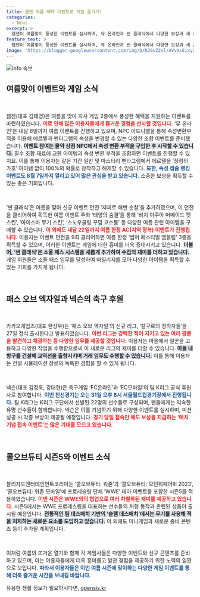 ```yaml
---
title: 웹젠 여름 혜택 이벤트로 게임 즐기기!
categories:
  - News
excerpt: >
  웹젠이 여름맞이 풍성한 이벤트를 실시하며, 뮤 온라인과 썬 클래식에서 다양한 보상과 새 콘텐츠를 선보입니다. 축구 게임 FC온라인은 K리그 공식 후원자로 나서며, 오는 31일 토트넘과의 친선경기 등 이벤트가 가득합니다. 클릭해 자세한 소식을 확인해 보세요!
feature_text: >
  웹젠이 여름맞이 풍성한 이벤트를 실시하며, 뮤 온라인과 썬 클래식에서 다양한 보상과 새 콘텐츠를 선보입니다. 축구 게임 FC온라인은 K리그 공식 후원자로 나서며, 오는 31일 토트넘과의 친선경기 등 이벤트가 가득합니다. 클릭해 자세한 소식을 확인해 보세요!
image: 'https://blogger.googleusercontent.com/img/b/R29vZ2xl/AVvXsEixyZcFfHzMRdzZMjFBmAUKJYCLCGyLL1o632UiGVXcaFdKo_bkvkuCioo0uUKlGfBVcT3P84aROyZIXSBEx3Aw5nCQ3pTgDom1WDC4m8eifvWiAmWEEVb4x6G_l8C0QH225ldMjyaFvpxGEBGNO37VmDTDMHGhJPq73UglMfDca1-0aw/s1600/blogspot.png'
---
```


<p><img src="https://blogger.googleusercontent.com/img/b/R29vZ2xl/AVvXsEixyZcFfHzMRdzZMjFBmAUKJYCLCGyLL1o632UiGVXcaFdKo_bkvkuCioo0uUKlGfBVcT3P84aROyZIXSBEx3Aw5nCQ3pTgDom1WDC4m8eifvWiAmWEEVb4x6G_l8C0QH225ldMjyaFvpxGEBGNO37VmDTDMHGhJPq73UglMfDca1-0aw/s1600/blogspot.png" alt="info 속보" /></p>

<h2 data-ke-size="size26">여름맞이 이벤트와 게임 소식</h2>

<p data-ke-size="size16">&nbsp;</p>

<p>웹젠(대표 김태영)은 여름을 맞아 자사 게임 2종에서 풍성한 혜택을 지원하는 이벤트를 마련하였습니다. <b><span style="color: #ee2323;">이로 인해 많은 이용자들에게 즐거운 경험을 선사할 것입니다.</span></b> ‘뮤 온라인’은 내달 8일까지 여름 이벤트를 진행하고 있으며, NPC 아드니엘을 통해 속성변환부적을 이용해 에르텔과 펜타그램의 속성을 변경할 수 있는 다양한 조합 이벤트를 준비했습니다. <b><span style="background-color: #21538527;">이벤트 참여는 물약 상점 NPC에서 속성 변환 부적을 구입한 후 시작할 수 있습니다.</span></b> 필수 조합 재료에 교환 아이템과 속성 변환 부적을 조합하면 이벤트를 진행할 수 있지요. 이를 통해 이용자는 같은 기간 일반 및 마스터리 펜타그램에서 에르텔을 ‘정령의 가호’ 아이템 없이 100%의 확률로 장착하고 해제할 수 있습니다. <b><span style="color: #1a5490;">또한, 속성 캡슐 랭킹 이벤트도 8월 7일까지 열리고 있어 많은 관심을 받고 있습니다.</span></b> 소중한 보상을 획득할 수 있는 좋은 기회입니다.</p>

<p data-ke-size="size16">&nbsp;</p>

<p>‘썬 클래식’은 여름을 맞아 신규 이벤트 던전 ‘쟈피르 해변 순찰’을 추가하였으며, 이 던전을 클리어하여 획득한 여름 이벤트 주화 ‘태양의 숨결’을 통해 ‘비치 아쿠아 머메이드 펫 스킨’, ‘아이스바 무기 스킨’, ‘스노우쿨링 꾸밈 코스튬’ 등 다양한 여름 관련 아이템을 구매할 수 있습니다. <b><span style="color: #ee2323;">이 외에도 내달 22일까지 여름 한정 AC(지역 정복) 이벤트가 진행됩니다.</span></b> 이용자는 이벤트 던전을 9회 클리어하면 여름 한정 ‘썸머 페스티벌 엠블럼’ 3종을 획득할 수 있으며, 이러한 이벤트는 게임에 대한 흥미를 더욱 증대시키고 있습니다. <b><span style="background-color: #21538527;">더불어, ‘썬 클래식’은 소울 패스 시스템을 새롭게 추가하여 수집의 재미를 더하고 있습니다.</span></b> 게임 회원들은 소울 패스 임무를 달성하여 마일리지를 모아 다양한 아이템을 획득할 수 있는 기회를 가지게 됩니다.</p>

<p data-ke-size="size16">&nbsp;</p>

<h2 data-ke-size="size26">패스 오브 엑자일과 넥슨의 축구 후원</h2>

<p data-ke-size="size16">&nbsp;</p>

<p>카카오게임즈(대표 한상우)는 ‘패스 오브 엑자일’의 신규 리그, ‘칼구르의 정착자들’을 27일 정식 출시한다고 발표하였습니다. <b><span style="color: #ee2323;">이번 리그는 강력한 적이 지키고 있는 여러 광물을 발견하고 채광하는 등 다양한 임무를 제공할 것입니다.</span></b> 이용자는 마을에서 일꾼을 고용하고 다양한 작업을 수행함으로써 이 새로운 리그의 재미를 더할 수 있습니다. <b><span style="background-color: #21538527;">마을 내 항구를 건설해 교역선을 출항시키며 거래 임무도 수행할 수 있습니다.</span></b> 이를 통해 이용자는 건설 시뮬레이션 장르의 독특한 경험을 할 수 있게 됩니다.</p>

<p data-ke-size="size16">&nbsp;</p>

<p>넥슨(대표 김정욱, 강대현)은 축구게임 ‘FC온라인’과 ‘FC모바일’의 팀 K리그 공식 후원사로 참여합니다. <b><span style="color: #1a5490;">이번 친선경기는 오는 31일 오후 8시 서울월드컵경기장에서 진행됩니다.</span></b> 팀 K리그는 K리그 구단에서 선발된 22명의 선수들로 구성되며, 팬들에게는 익숙한 유명 선수들이 함께합니다. 넥슨은 이를 기념하기 위해 다양한 이벤트를 실시하며, 미션 성공 시 각종 보상이 제공될 예정입니다. <b><span style="color: #ee2323;">경기 당일 접속만 해도 보상을 지급하는 ‘매치 기념 접속 이벤트’는 많은 기대를 모으고 있습니다.</span></b></p>

<p data-ke-size="size16">&nbsp;</p>

<h2 data-ke-size="size26">콜오브듀티 시즌5와 이벤트 소식</h2>

<p data-ke-size="size16">&nbsp;</p>

<p>블리자드엔터테인먼트코리아는 ‘콜오브듀티: 워존’과 ‘콜오브듀티: 모던워페어III 2023’, ‘콜오브듀티: 워존 모바일’에 프로레슬링 단체 ‘WWE’ 테마 이벤트를 포함한 시즌5를 적용하였습니다. <b><span style="color: #ee2323;">이번 시즌은 WWE와의 협업으로 여러 차별화된 재미를 제공하고 있습니다.</span></b> 시즌5에서는 WWE 프로레스링을 대표하는 선수들의 처형 동작과 관련된 상품이 출시될 예정입니다. <b><span style="background-color: #21538527;">전통적인 팀 데스매치 기반의 ‘슬램 데스매치’에서는 무기를 사용해 적을 처치하는 새로운 요소를 도입하고 있습니다.</span></b> 이 외에도 미니게임과 새로운 좀비 콘텐츠 등이 추가될 계획입니다.</p>

<p data-ke-size="size16">&nbsp;</p>

<p>이처럼 여름의 뜨거운 열기와 함께 각 게임사들은 다양한 이벤트와 신규 콘텐츠를 준비하고 있으며, 이는 이용자들에게 더욱 흥미롭고 알찬 경험을 제공하기 위한 노력의 일환으로 보입니다. <b><span style="color: #1a5490;">따라서 이용자들은 이번 여름 시즌에 맞이하는 다양한 게임 이벤트를 통해 더욱 즐거운 시간을 보내길 바랍니다.</span></b></p>
유용한 생활 정보가 필요하시다면, <a href="https://opensis.kr" rel="dofollow">opensis.kr</a>


